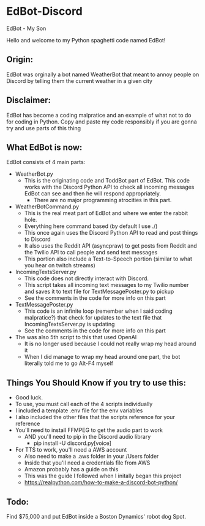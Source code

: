 # EdBot-Discord
EdBot - My Son

Hello and welcome to my Python spaghetti code named EdBot!

Origin:
---
EdBot was orginally a bot named WeatherBot that meant to annoy people on Discord by
telling them the current weather in a given city

Disclaimer:
---
EdBot has become a coding malpratice and an example of what not to do for coding in Python.
Copy and paste my code responsibly if you are gonna try and use parts of this thing

What EdBot is now:
---
EdBot consists of 4 main parts:
* WeatherBot.py
  * This is the originating code and ToddBot part of EdBot.  This code works with the 
Discord Python API to check all incoming messages EdBot can see and then he will respond appropriately.
    * There are no major programming atrocities in this part.
* WeatherBotCommand.py
  * This is the real meat part of EdBot and where we enter the rabbit hole.
  * Everything here command based (by default I use ./) 
  * This once again uses the Discord Python API to read and post things to Discord
  * It also uses the Reddit API (asyncpraw) to get posts from Reddit and the Twilio API to call people and send text messages
  * This portion also include a Text-to-Speech portion (similar to what you hear on twitch streams)
* IncomingTextsServer.py
  * This code does not directly interact with Discord.
  * This script takes all incoming text messages to my Twilio number and saves it to text file for TextMessagePoster.py to pickup
  * See the comments in the code for more info on this part
* TextMessagePoster.py
  * This code is an infinite loop (remember when I said coding malpratice?) that check for updates to the text file that IncomingTextsServer.py is updating
  * See the comments in the code for more info on this part
* The was also 5th script to this that used OpenAI
  * It is no longer used because I could not really wrap my head around it
  * When I did manage to wrap my head around one part, the bot literally told me to go Alt-F4 myself  

Things You Should Know if you try to use this:
---
* Good luck.
* To use, you must call each of the 4 scripts individually 
* I included a template .env file for the env variables
* I also included the other files that the scripts reference for your reference
* You'll need to install FFMPEG to get the audio part to work
  * AND you'll need to pip in the Discord audio library
    * pip install -U discord.py[voice]
* For TTS to work, you'll need a AWS account 
  * Also need to make a .aws folder in your /Users folder
  * Inside that you'll need a credentials file from AWS
  * Amazon probably has a guide on this 
  * This was the guide I followed when I initally began this project
   * https://realpython.com/how-to-make-a-discord-bot-python/ 

Todo:
---
Find $75,000 and put EdBot inside a Boston Dynamics' robot dog Spot.
